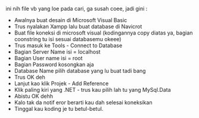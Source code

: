 ini nih file vb yang loe pada cari, ga susah coee, jadi gini :

- Awalnya buat desain di Microsoft Visual Basic
- Trus nyalakan Xampp lalu buat database di Navicrot
- Buat file koneksi di microsoft visual (kodingannya copy diatas ya, bagian coonstring tu isi sesuai databasemu okeee)
- Trus masuk ke Tools - Connect to Database
- Bagian Server Name isi = localhost
- Bagian User name isi = root
- Bagian Password kosongkan aja
- Database Name pilih database yang lu buat tadi bang
- Trus OK deh
- Lanjut kao klik Projek - Add Reference
- Klik paling kiri yang .NET - trus kau pilih lah tu yang MySql.Data
- Abistu OK dehh
- Kalo tak da notif eror berarti kau dah selesai koneksikan
- Tinggal kau koding je tu betul-betul.
